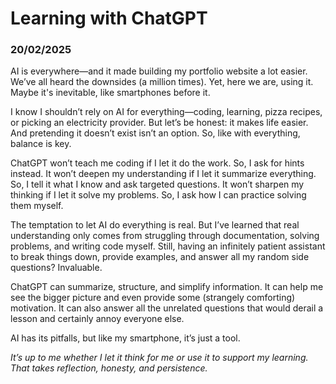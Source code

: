 # Learning with ChatGPT
### 20/02/2025

AI is everywhere—and it made building my portfolio website a lot easier. We’ve all heard the downsides (a million times). Yet, here we are, using it. Maybe it's inevitable, like smartphones before it.

I know I shouldn’t rely on AI for everything—coding, learning, pizza recipes, or picking an electricity provider. But let’s be honest: it makes life easier. And pretending it doesn’t exist isn’t an option. So, like with everything, balance is key.

ChatGPT won’t teach me coding if I let it do the work.
So, I ask for hints instead.
It won’t deepen my understanding if I let it summarize everything.
So, I tell it what I know and ask targeted questions.
It won’t sharpen my thinking if I let it solve my problems.
So, I ask how I can practice solving them myself.

The temptation to let AI do everything is real. But I’ve learned that real understanding only comes from struggling through documentation, solving problems, and writing code myself. Still, having an infinitely patient assistant to break things down, provide examples, and answer all my random side questions? Invaluable.

ChatGPT can summarize, structure, and simplify information. 
It can help me see the bigger picture and even provide some (strangely comforting) motivation. 
It can also answer all the unrelated questions that would derail a lesson and certainly annoy everyone else.

AI has its pitfalls, but like my smartphone, it’s just a tool. 

*It’s up to me whether I let it think for me or use it to support my learning. That takes reflection, honesty, and persistence.*